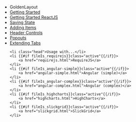 <ul id="subnav">
	<li class="head first">GoldenLayout</li>
	<li {{#if fileIs_getting-started}}class="active"{{/if}}>
		<a href="getting-started.html">Getting Started</a>
	</li>
	<li {{#if fileIs_getting-started-react}}class="active"{{/if}}>
		<a href="getting-started-react.html">Getting Started ReactJS</a>
	</li>
	<li {{#if fileIs_saving-state}}class="active"{{/if}}>
		<a href="saving-state.html">Saving State</a>
	</li>
	<li {{#if fileIs_dynamically-adding-components}}class="active"{{/if}}>
		<a href="dynamically-adding-components.html">Adding Items</a>
	</li>
	<li {{#if fileIs_adding-controls-to-header}}class="active"{{/if}}>
		<a href="adding-controls-to-header.html">Header Controls</a>
	</li>
	<li {{#if fileIs_working-with-popouts}}class="active"{{/if}}>
		<a href="working-with-popouts.html">Popouts</a>
	</li>
	<li {{#if fileIs_extending-tabs}}class="active"{{/if}}>
		<a href="extending-tabs.html">Extending Tabs</a>
	</li>

	<li class="head">Usage with...</li>
	<li {{#if fileIs_requirejs}}class="active"{{/if}}>
		<a href="requirejs.html">RequireJS</a>
	</li>
	<li {{#if fileIs_angular-simple}}class="active"{{/if}}>
		<a href="angular-simple.html">Angular (simple)</a>
	</li>
	<li {{#if fileIs_angular-complex}}class="active"{{/if}}>
		<a href="angular-complex.html">Angular (complex)</a>
	</li>
	<li {{#if fileIs_highcharts}}class="active"{{/if}}>
		<a href="highcharts.html">HighCharts</a>
	</li>
	<li {{#if fileIs_slickgrid}}class="active"{{/if}}>
		<a href="slickgrid.html">SlickGrid</a>
	</li>
</ul>